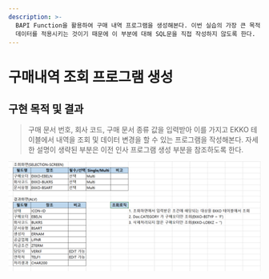 ```yaml
---
description: >-
  BAPI Function을 활용하여 구매 내역 프로그램을 생성해본다. 이번 실습의 가장 큰 목적은 BAPI Function을 활용하여 바뀐
  데이터를 적용시키는 것이기 때문에 이 부분에 대해 SQL문을 직접 작성하지 않도록 한다.
---
```


# 구매내역 조회 프로그램 생성

## 구현 목적 및 결과

> 구매 문서 번호, 회사 코드, 구매 문서 종류 값을 입력받아 이를 가지고 EKKO 테이블에서 내역을 조회 및 데이터 변경을 할 수 있는 프로그램을 작성해본다. 자세한 설명이 생략된 부분은 이전 인사 프로그램 생성 부분을 참조하도록 한다.

![](../../.gitbook/assets/image%20%28315%29.png)

## 






